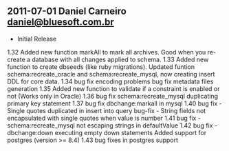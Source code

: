 ## 2011-07-01  Daniel Carneiro <daniel@bluesoft.com.br>

* Initial Release

1.32 
Added new function markAll to mark all archives. Good when you re-create a database with all changes applied to schema.
1.33
Added new function to create dbseeds (like ruby migrations).
Updated funtion schema:recreate_oracle and schema:recreate_mysql, now creating insert DDL for core data.
1.34
bug fix encoding problems
bug fix metadata files generation 
1.35
Added new function to validate if a constraint is enabled or not (Works only in Oracle)
1.36
bug fix schema:recreate_mysql duplicating primary key statement
1.37
bug fix dbchange:markall in mysql
1.40
bug fix - Single quotes duplicated in insert into query
bug-fix - String fields not encapsulated with single quotes when value is number
1.41
bug fix - schema:recreate_mysql not escaping strings in defaultValue
1.42
bug fix - dbchange:down executing empty down statements
Added support for postgres (version >= 8.4)
1.43
bug fixes in postgres support
